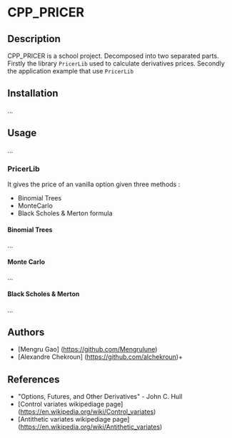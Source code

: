 # CPP_PRICER

## Description

CPP_PRICER is a school project. Decomposed into two separated parts. Firstly the library ```PricerLib``` used to calculate derivatives prices. Secondly the application example that use ```PricerLib```

## Installation

...

## Usage

...

### PricerLib

It gives the price of an vanilla option given three methods :
- Binomial Trees
- MonteCarlo
- Black Scholes & Merton formula

#### Binomial Trees

...

#### Monte Carlo

...

#### Black Scholes & Merton

...

## Authors

- [Mengru Gao] (https://github.com/Mengrulune)
- [Alexandre Chekroun] (https://github.com/alchekroun)+

## References

- "Options, Futures, and Other Derivatives" - John C. Hull
- [Control variates wikipediage page] (https://en.wikipedia.org/wiki/Control_variates)
- [Antithetic variates wikipediage page] (https://en.wikipedia.org/wiki/Antithetic_variates)